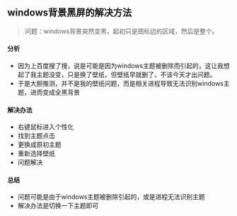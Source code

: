 ## windows背景黑屏的解决方法

> 问题：windows背景突然变黑，起初只是图标边的区域，然后是整个。

#### 分析

+ 因为上百度搜了搜，说是可能是因为windows主题被删除而引起的，这让我想起了我主题没变，只是换了壁纸，但壁纸早就删了，不该今天才出问题。
+ 于是大胆推测，并不是我的壁纸问题，而是相关进程导致无法识别windows主题，进而变成全黑背景

#### 解决办法

+ 右键鼠标进入个性化
+ 找到主题点击
+ 更换成原初主题
+ 重新选择壁纸
+ 问题解决

#### 总结

+ 问题可能是由于windows主题被删除引起的，或是进程无法识别主题
+ 解决办法是切换一下主题即可